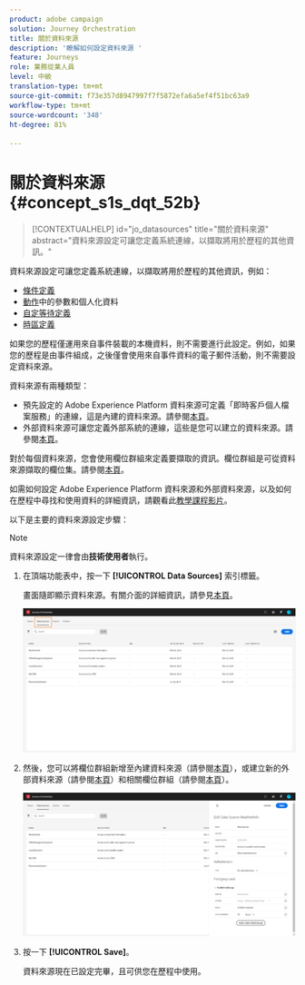 ```yaml
---
product: adobe campaign
solution: Journey Orchestration
title: 關於資料來源
description: '瞭解如何設定資料來源 '
feature: Journeys
role: 業務從業人員
level: 中級
translation-type: tm+mt
source-git-commit: f73e357d8947997f7f5872efa6a5ef4f51bc63a9
workflow-type: tm+mt
source-wordcount: '348'
ht-degree: 81%

---
```



# 關於資料來源{#concept_s1s_dqt_52b}

>[!CONTEXTUALHELP]
>id="jo_datasources"
>title="關於資料來源"
>abstract="資料來源設定可讓您定義系統連線，以擷取將用於歷程的其他資訊。"

資料來源設定可讓您定義系統連線，以擷取將用於歷程的其他資訊，例如：

* [條件定義](../building-journeys/condition-activity.md)
* [動作](../action/action.md)中的參數和個人化資料
* [自定等待定義](../building-journeys/wait-activity.md#custom)
* [時區定義](../building-journeys/timezone-management.md)

如果您的歷程僅運用來自事件裝載的本機資料，則不需要進行此設定。例如，如果您的歷程是由事件組成，之後僅會使用來自事件資料的電子郵件活動，則不需要設定資料來源。

資料來源有兩種類型：

* 預先設定的 Adobe Experience Platform 資料來源可定義「即時客戶個人檔案服務」的連線，這是內建的資料來源。請參閱[本頁](../datasource/adobe-experience-platform-data-source.md)。
* 外部資料來源可讓您定義外部系統的連線，這些是您可以建立的資料來源。請參閱[本頁](../datasource/external-data-sources.md)。

對於每個資料來源，您會使用欄位群組來定義要擷取的資訊。欄位群組是可從資料來源擷取的欄位集。請參閱[本頁](../datasource/field-groups.md)。

如需如何設定 Adobe Experience Platform 資料來源和外部資料來源，以及如何在歷程中尋找和使用資料的詳細資訊，請觀看此[教學課程影片](https://docs.adobe.com/content/help/zh-Hant/journey-orchestration-learn/tutorials/configure-data-sources.html)。

以下是主要的資料來源設定步驟：

>[!NOTE]
>
>資料來源設定一律會由&#x200B;**技術使用者**&#x200B;執行。

1. 在頂端功能表中，按一下 **[!UICONTROL Data Sources]** 索引標籤。

   畫面隨即顯示資料來源。有關介面的詳細資訊，請參見[本頁](../about/user-interface.md)。

   ![](../assets/journey18.png)

1. 然後，您可以將欄位群組新增至內建資料來源（請參閱[本頁](../datasource/adobe-experience-platform-data-source.md)），或建立新的外部資料來源（請參閱[本頁](../datasource/external-data-sources.md)）和相關欄位群組（請參閱[本頁](../datasource/field-groups.md)）。

   ![](../assets/journey23.png)

1. 按一下 **[!UICONTROL Save]**。

   資料來源現在已設定完畢，且可供您在歷程中使用。
